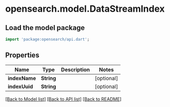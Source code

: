 # opensearch.model.DataStreamIndex

## Load the model package
```dart
import 'package:opensearch/api.dart';
```

## Properties
Name | Type | Description | Notes
------------ | ------------- | ------------- | -------------
**indexName** | **String** |  | [optional] 
**indexUuid** | **String** |  | [optional] 

[[Back to Model list]](../README.md#documentation-for-models) [[Back to API list]](../README.md#documentation-for-api-endpoints) [[Back to README]](../README.md)


